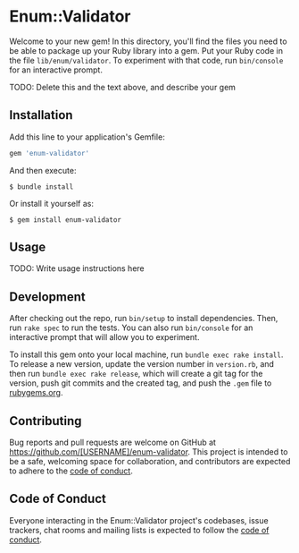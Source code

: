 # Enum::Validator

Welcome to your new gem! In this directory, you'll find the files you need to be able to package up your Ruby library into a gem. Put your Ruby code in the file `lib/enum/validator`. To experiment with that code, run `bin/console` for an interactive prompt.

TODO: Delete this and the text above, and describe your gem

## Installation

Add this line to your application's Gemfile:

```ruby
gem 'enum-validator'
```

And then execute:

    $ bundle install

Or install it yourself as:

    $ gem install enum-validator

## Usage

TODO: Write usage instructions here

## Development

After checking out the repo, run `bin/setup` to install dependencies. Then, run `rake spec` to run the tests. You can also run `bin/console` for an interactive prompt that will allow you to experiment.

To install this gem onto your local machine, run `bundle exec rake install`. To release a new version, update the version number in `version.rb`, and then run `bundle exec rake release`, which will create a git tag for the version, push git commits and the created tag, and push the `.gem` file to [rubygems.org](https://rubygems.org).

## Contributing

Bug reports and pull requests are welcome on GitHub at https://github.com/[USERNAME]/enum-validator. This project is intended to be a safe, welcoming space for collaboration, and contributors are expected to adhere to the [code of conduct](https://github.com/[USERNAME]/enum-validator/blob/main/CODE_OF_CONDUCT.md).

## Code of Conduct

Everyone interacting in the Enum::Validator project's codebases, issue trackers, chat rooms and mailing lists is expected to follow the [code of conduct](https://github.com/[USERNAME]/enum-validator/blob/main/CODE_OF_CONDUCT.md).

